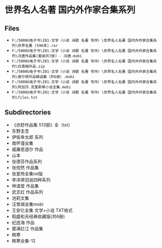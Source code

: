 # 世界名人名著 国内外作家合集系列

## Files

- `F:/5000G电子书\I01-文学（小说 诗歌 名著 写作）\世界名人名著 国内外作家合集系列\世界名著 (596本).rar`
- `F:/5000G电子书\I01-文学（小说 诗歌 名著 写作）\世界名人名著 国内外作家合集系列\冯唐作品集(套装共7册) - 冯唐.mobi`
- `F:/5000G电子书\I01-文学（小说 诗歌 名著 写作）\世界名人名著 国内外作家合集系列\白落梅作品.zip`
- `F:/5000G电子书\I01-文学（小说 诗歌 名著 写作）\世界名人名著 国内外作家合集系列\谢尔顿作品精选集（共6册）.mobi`
- `F:/5000G电子书\I01-文学（小说 诗歌 名著 写作）\世界名人名著 国内外作家合集系列\阿加莎.克里斯蒂小说全集.mobi`
- `F:/5000G电子书\I01-文学（小说 诗歌 名著 写作）\世界名人名著 国内外作家合集系列\files.txt`

## Subdirectories

- 《亦舒作品集 513部》全（txt）
- 东野圭吾
- 伊坂幸太郎 系列
- 南怀瑾全集
- 威廉恩道尔 作品
- 山本
- 张德芬作品系列
- 张悦然 作品集
- 张爱玲全集txt版
- 李泽厚旧说四种系列
- 林语堂 作品集
- 武志红 作品系列
- 池莉文集
- 汪曾祺全集mobi
- 王安忆全集 文学+小说 TXT格式
- 稻盛和夫经典收藏版(共6册)
- 纪连海 作品
- 雾满拦江 作品集
- 韩寒
- 韩寒全集-12
